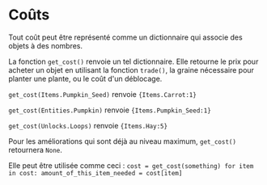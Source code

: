 # Coûts

Tout coût peut être représenté comme un dictionnaire qui associe des objets à des nombres.

La fonction `get_cost()` renvoie un tel dictionnaire. Elle retourne le prix pour acheter un objet en utilisant la fonction `trade()`, la graine nécessaire pour planter une plante, ou le coût d'un déblocage.

`get_cost(Items.Pumpkin_Seed)`
renvoie `{Items.Carrot:1}`

`get_cost(Entities.Pumpkin)`
renvoie `{Items.Pumpkin_Seed:1}`

`get_cost(Unlocks.Loops)`
renvoie `{Items.Hay:5}`

Pour les améliorations qui sont déjà au niveau maximum, `get_cost()` retournera `None`.

Elle peut être utilisée comme ceci :
`cost = get_cost(something)
for item in cost:
	amount_of_this_item_needed = cost[item]`
